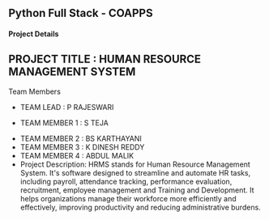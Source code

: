 ## Python Full Stack - COAPPS
#### Project Details
## PROJECT TITLE : HUMAN RESOURCE MANAGEMENT SYSTEM

Team Members
* TEAM LEAD : P RAJESWARI
+ TEAM MEMBER 1 : S TEJA
* TEAM MEMBER 2 : BS KARTHAYANI
* TEAM MEMBER 3 : K DINESH REDDY
* TEAM MEMBER 4 : ABDUL MALIK
* Project Description:  HRMS stands for Human Resource Management System. It's software designed to streamline and automate HR tasks, including payroll, attendance tracking, performance evaluation, recruitment, employee management and Training and Development. It helps organizations manage their workforce more efficiently and effectively, improving productivity and reducing administrative burdens.
